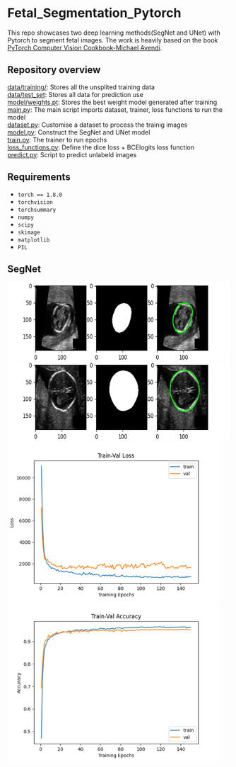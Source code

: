 # Fetal_Segmentation_Pytorch
This repo showcases two deep learning methods(SegNet and UNet) with Pytorch to segment fetal images. The work is heavily based on the book [
PyTorch Computer Vision Cookbook-Michael Avendi](https://www.packtpub.com/product/pytorch-computer-vision-cookbook/9781838644833).
## Repository overview
[data/training/](https://github.com/SimonZeng7108/Fetal_Segmentation_Pytorch/tree/main/data/training): Stores all the unsplited training data <br/>
[data/test_set](https://github.com/SimonZeng7108/Fetal_Segmentation_Pytorch/tree/main/data/test_set): Stores all data for prediction use <br/>
[model/weights.pt](https://github.com/SimonZeng7108/Fetal_Segmentation_Pytorch/blob/main/models/weights.pt): Stores the best weight model generated after training<br/>
[main.py](https://github.com/SimonZeng7108/Fetal_Segmentation_Pytorch/blob/main/main.py): The main script imports dataset, trainer, loss functions to run the model <br/>
[dataset.py](https://github.com/SimonZeng7108/Fetal_Segmentation_Pytorch/blob/main/dataset.py): Customise a dataset to process the trainig images <br/>
[model.py](https://github.com/SimonZeng7108/Fetal_Segmentation_Pytorch/blob/main/model.py): Construct the SegNet and UNet model <br/>
[train.py](https://github.com/SimonZeng7108/Fetal_Segmentation_Pytorch/blob/main/train.py): The trainer to run epochs <br/>
[loss_functions.py](https://github.com/SimonZeng7108/Fetal_Segmentation_Pytorch/blob/main/loss_functions.py): Define the dice loss + BCElogits loss function <br/>
[predict.py](https://github.com/SimonZeng7108/Fetal_Segmentation_Pytorch/blob/main/predict.py): Script to predict unlabeld images <br/>

## Requirements 
- `torch == 1.8.0`
- `torchvision`
- `torchsummary`
- `numpy`
- `scipy`
- `skimage`
- `matplotlib`
- `PIL`

## SegNet
<img src="https://github.com/SimonZeng7108/Fetal_Segmentation_Pytorch/blob/main/SegNet%20results/Demo_1.png" width="640" height="177">
<img src="https://github.com/SimonZeng7108/Fetal_Segmentation_Pytorch/blob/main/SegNet%20results/Demo_2.png" width="640" height="177">
<img src="https://github.com/SimonZeng7108/Fetal_Segmentation_Pytorch/blob/main/SegNet%20results/loss.png" width="480" height="360">
<img src="https://github.com/SimonZeng7108/Fetal_Segmentation_Pytorch/blob/main/SegNet%20results/acc.png" width="480" height="360"><br/>
